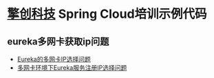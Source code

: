 # [擎创科技](https://www.eoitek.com/) Spring Cloud培训示例代码

## eureka多网卡获取ip问题
- [Eureka的多网卡IP选择问题](https://www.jianshu.com/p/f229bfcb6c2e)
- [多网卡环境下Eureka服务注册IP选择问题](https://www.cnblogs.com/moonandstar08/p/7571610.html)
